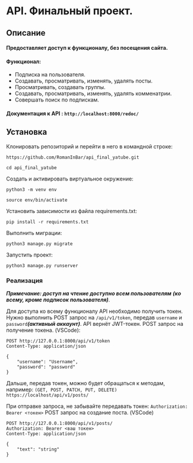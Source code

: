 # API. Финальный проект.
## Описание
#### Предоставляет доступ к функционалу, без посещения сайта.
#### Функционал:
* Подписка на пользователя.
* Создавать, просматривать, изменять, удалять посты.
* Просматривать, создавать группы.
* Создавать, просматривать, изменять, удалять комменатрии.
* Совершать поиск по подпискам. 

#### Документация к API : `http://localhost:8000/redoc/`

## Установка
Клонировать репозиторий и перейти в него в командной строке:
```
https://github.com/RomanInBar/api_final_yatube.git

cd api_final_yatube
```

Cоздать и активировать виртуальное окружение:

```
python3 -m venv env

source env/bin/activate
```

Установить зависимости из файла requirements.txt:

```
pip install -r requirements.txt
```

Выполнить миграции:

```
python3 manage.py migrate
```

Запустить проект:

```
python3 manage.py runserver
```
### Реализация

___Примечание: доступ на чтение доступно всем пользователям___
___(ко всему, кроме подписок пользователя)___.

Для доступа ко всему функционалу API необходимо получить токен.
Нужно выполнить POST запрос на `/api/v1/token`, передав `username` и `password`___(активный аккаунт)___. API вернёт JWT-токен.
POST запрос на получение токена. (VSCode):
```
POST http://127.0.0.1:8000/api/v1/token
Content-Type: application/json

{
    "username": "Username",
    "password": "password"
}
```

Дальше, передав токен, можно будет обращаться к методам, например:
`(GET, POST, PATCH, PUT, DELETE) https://localhost/api/v1/posts/`

При отправке запроса, не забывайте передавать токен:
`Authorization: Bearer <токен>`
POST запрос на создание поста. (VSCode)
```
POST http://127.0.0.1:8000/api/v1/posts/
Authorization: Bearer <ваш токен>
Content-Type: application/json

{
    "text": "string"
}
```

